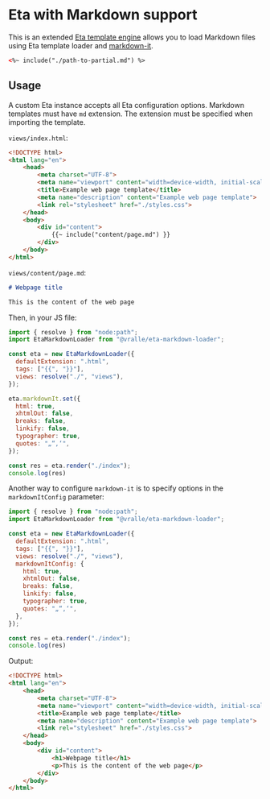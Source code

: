 # Eta with Markdown support

This is an extended [Eta template engine](https://eta.js.org/) allows you to load Markdown
files using Eta template loader and [markdown-it](https://github.com/markdown-it/markdown-it).

```html
<%~ include("./path-to-partial.md") %>
```

## Usage

A custom Eta instance accepts all Eta configuration options. Markdown templates
must have `md` extension. The extension must be specified when importing the
template.

`views/index.html`:

```html
<!DOCTYPE html>
<html lang="en">
    <head>
        <meta charset="UTF-8">
        <meta name="viewport" content="width=device-width, initial-scale=1.0">
        <title>Example web page template</title>
        <meta name="description" content="Example web page template">
        <link rel="stylesheet" href="./styles.css">
    </head>
    <body>
        <div id="content">
            {{~ include("content/page.md") }}
        </div>
    </body>
</html>
```

`views/content/page.md`:

```md
# Webpage title

This is the content of the web page
```

Then, in your JS file:

```js
import { resolve } from "node:path";
import EtaMarkdownLoader from "@vralle/eta-markdown-loader";

const eta = new EtaMarkdownLoader({
  defaultExtension: ".html",
  tags: ["{{", "}}"],
  views: resolve("./", "views"),
});

eta.markdownIt.set({
  html: true,
  xhtmlOut: false,
  breaks: false,
  linkify: false,
  typographer: true,
  quotes: "„“‚‘",
});

const res = eta.render("./index");
console.log(res)
```

Another way to configure `markdown-it` is to specify options in the `markdownItConfig` parameter:

```js
import { resolve } from "node:path";
import EtaMarkdownLoader from "@vralle/eta-markdown-loader";

const eta = new EtaMarkdownLoader({
  defaultExtension: ".html",
  tags: ["{{", "}}"],
  views: resolve("./", "views"),
  markdownItConfig: {
    html: true,
    xhtmlOut: false,
    breaks: false,
    linkify: false,
    typographer: true,
    quotes: "„“‚‘",
  },
});

const res = eta.render("./index");
console.log(res)
```

Output:

```html
<!DOCTYPE html>
<html lang="en">
    <head>
        <meta charset="UTF-8">
        <meta name="viewport" content="width=device-width, initial-scale=1.0">
        <title>Example web page template</title>
        <meta name="description" content="Example web page template">
        <link rel="stylesheet" href="./styles.css">
    </head>
    <body>
        <div id="content">
            <h1>Webpage title</h1>
            <p>This is the content of the web page</p>
        </div>
    </body>
</html>
```

